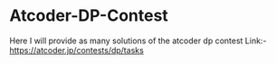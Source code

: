 # Atcoder-DP-Contest
Here I will provide as many solutions of the atcoder dp contest
Link:- https://atcoder.jp/contests/dp/tasks
